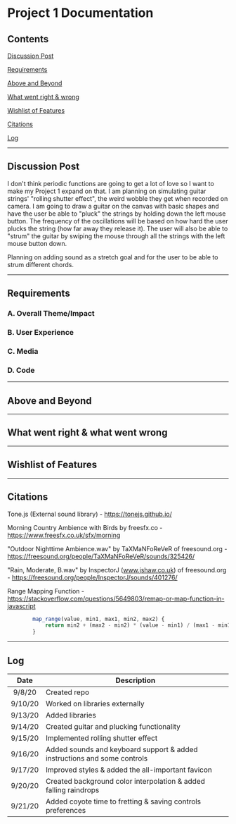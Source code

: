 # Project 1 Documentation

## Contents

[Discussion Post](#Discussion-Post)

[Requirements](#Requirements)

[Above and Beyond](#Above-and-Beyond)

[What went right & wrong](#What-went-right-&-what-went-wrong)

[Wishlist of Features](#Wishlist-of-Features)

[Citations](#Citations)

[Log](#Log)

------------------------------------

## Discussion Post
I don't think periodic functions are going to get a lot of love so I want to make my Project 1 expand on that. I am planning on simulating guitar strings' "rolling shutter effect", the weird wobble they get when recorded on camera. I am going to draw a guitar on the canvas with basic shapes and have the user be able to "pluck" the strings by holding down the left mouse button. The frequency of the oscillations will be based on how hard the user plucks the string (how far away they release it). The user will also be able to "strum" the guitar by swiping the mouse through all the strings with the left mouse button down.

Planning on adding sound as a stretch goal and for the user to be able to strum different chords.

------------------------------------

## Requirements

### A. Overall Theme/Impact

### B. User Experience

### C. Media

### D. Code

------------------------------------

## Above and Beyond

------------------------------------

## What went right & what went wrong

------------------------------------

## Wishlist of Features

------------------------------------

## Citations
Tone.js (External sound library) - 
https://tonejs.github.io/

Morning Country Ambience with Birds by freesfx.co - 
https://www.freesfx.co.uk/sfx/morning

"Outdoor Nighttime Ambience.wav" by TaXMaNFoReVeR of freesound.org - 
https://freesound.org/people/TaXMaNFoReVeR/sounds/325426/

"Rain, Moderate, B.wav" by InspectorJ (www.jshaw.co.uk) of freesound.org - 
https://freesound.org/people/InspectorJ/sounds/401276/

Range Mapping Function - 
https://stackoverflow.com/questions/5649803/remap-or-map-function-in-javascript
```javascript
        map_range(value, min1, max1, min2, max2) {
            return min2 + (max2 - min2) * (value - min1) / (max1 - min1);
        }
```

------------------------------------

## Log
|   Date   | Description                                                              |
|  :----:  | -----------                                                              |
|  9/8/20  | Created repo                                                             |
|  9/10/20 | Worked on libraries externally                                           |
|  9/13/20 | Added libraries                                                          |
|  9/14/20 | Created guitar and plucking functionality                                |
|  9/15/20 | Implemented rolling shutter effect                                       |
|  9/16/20 | Added sounds and keyboard support & added instructions and some controls |
|  9/17/20 | Improved styles & added the all-important favicon                        |
|  9/20/20 | Created background color interpolation & added falling raindrops         |
|  9/21/20 | Added coyote time to fretting & saving controls preferences              |